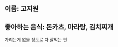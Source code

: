 ## 이름: 고지원
## 좋아하는 음식: 돈카츠, 마라탕, 김치찌개
가리는게 없을 정도로 다 잘먹는 편


<!--
**kojiglith/kojiglith** is a ✨ _special_ ✨ repository because its `README.md` (this file) appears on your GitHub profile.

Here are some ideas to get you started:

- 🔭 I’m currently working on ...
- 🌱 I’m currently learning ...
- 👯 I’m looking to collaborate on ...
- 🤔 I’m looking for help with ...
- 💬 Ask me about ...
- 📫 How to reach me: ...
- 😄 Pronouns: ...
- ⚡ Fun fact: ...
-->
